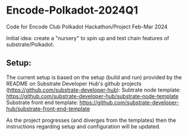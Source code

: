 # Encode-Polkadot-2024Q1
Code for Encode Club Polkadot Hackathon/Project Feb-Mar 2024

Initial idea: create a "nursery" to spin up and test chain features of substrate/Polkadot.

## Setup:

The current setup is based on the setup (build and run) provided by the README on Substrate Developer Hub's github projects (https://github.com/substrate-developer-hub):
Subtrate node template: https://github.com/substrate-developer-hub/substrate-node-template
Substrate front end template: https://github.com/substrate-developer-hub/substrate-front-end-template

As the project progresses (and diverges from the templates) then the instructions regarding setup and configuration will be updated.
